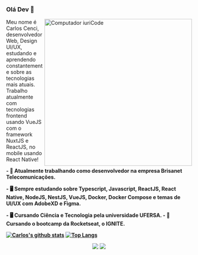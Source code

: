 ### Olá Dev 👋

<img src="https://raw.githubusercontent.com/MicaelliMedeiros/micaellimedeiros/master/image/computer-illustration.png" min-width="400px" max-width="400px" width="400px" align="right" alt="Computador iuriCode">

<p align="left">
Meu nome é Carlos Cenci, desenvolvedor Web, Design UI/UX, estudando e aprendendo constantemente sobre as tecnologias mais atuais. Trabalho atualmente com tecnologias frontend usando VueJS com o framework NuxtJS e ReactJS, no mobile usando React Native!
</p>

<p align="left">
 <strong>
- 🔭 Atualmente trabalhando como desenvolvedor na empresa Brisanet Telecomunicações.
</p>

<p align="left">
 <strong>
- 🖥 Sempre estudando sobre Typescript, Javascript, ReactJS, React Native, NodeJS, NestJS, VueJS, Docker, Docker Compose e temas de UI/UX com AdobeXD e Figma.
</p>

<p align="left">
 <strong>
- 🖥 Cursando Ciência e Tecnologia pela universidade UFERSA.
- 🚀 Cursando o bootcamp da Rocketseat, o IGNITE.
</p>

[![Carlos's github stats](https://github-readme-stats.vercel.app/api?username=carloscenci&show_icons=true&theme=dracula)](https://github.com/anuraghazra/github-readme-stats)
[![Top Langs](https://github-readme-stats.vercel.app/api/top-langs/?username=carloscenci&layout=compact&theme=dracula)](https://github.com/anuraghazra/github-readme-stats)


<p align="center">
<a href="https://github.com/carloscenci" alt="GIT">
<img src="https://img.shields.io/badge/-Github-000?style=for-the-badge&logo=Github&logoColor=white&link=https://github.com/carloscenci"/></a>

<a href="https://www.linkedin.com/in/carlos-cenci-5771921b1/" alt="Linkedin">
<img src="https://img.shields.io/badge/-Linkedin-0e76a8?style=for-the-badge&logo=Linkedin&logoColor=white&link=https://www.linkedin.com/in/carlos-cenci-5771921b1/" /></a>
</p>  
